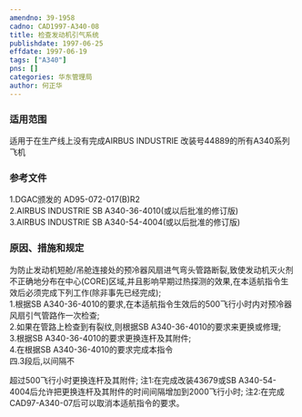 ```yaml
---
amendno: 39-1958  
cadno: CAD1997-A340-08  
title: 检查发动机引气系统  
publishdate: 1997-06-25  
effdate: 1997-06-19  
tags: ["A340"]  
pns: []  
categories: 华东管理局  
author: 何正华  
---
```

  
### 适用范围  
适用于在生产线上没有完成AIRBUS INDUSTRIE 改装号44889的所有A340系列飞机  
  
<!--more-->  
### 参考文件  
1.DGAC颁发的 AD95-072-017(B)R2  
    2.AIRBUS INDUSTRIE SB A340-36-4010(或以后批准的修订版)  
    3.AIRBUS INDUSTRIE SB A340-54-4004(或以后批准的修订版)  
  
### 原因、措施和规定  
为防止发动机短舱/吊舱连接处的预冷器风扇进气弯头管路断裂,致使发动机灭火剂不正确地分布在中心(CORE)区域,并且影响早期过热探测的效果,在本适航指令生效后必须完成下列工作(除非事先已经完成);  
    1.根据SB A340-36-4010的要求,在本适航指令生效后的500飞行小时内对预冷器风扇引气管路作一次检查;  
    2.如果在管路上检查到有裂纹,则根据SB A340-36-4010的要求来更换或修理;  
    3.根据SB A340-36-4010的要求更换连杆及其附件;  
    4.在根据SB A340-36-4010的要求完成本指令  
四.3段后,以间隔不  
  
  
超过500飞行小时更换连杆及其附件; 注1:在完成改装43679或SB A340-54-4004后允许把更换连杆及其附件的时间间隔增加到2000飞行小时; 注2:在完成CAD97-A340-07后可以取消本适航指令的要求。  

